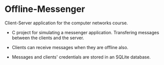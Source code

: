 # Offline-Messenger
Client-Server application for the computer networks course.

- C project for simulating a messenger application. Transfering messages between the clients and the server.

- Clients can receive messages when they are offline also.

- Messages and clients' credentials are stored in an SQLite database.
